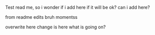 Test read me, so i wonder if i add here if it will be ok?
can i add here?

from readme edits
bruh momentss

overwrite here change is here
what is going on?